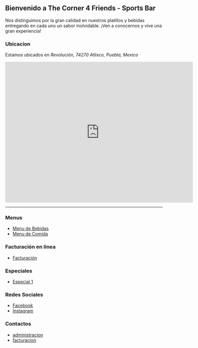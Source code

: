 ## Bienvenido a The Corner 4 Friends - Sports Bar

Nos distinguimos por la gran calidad en nuestros platillos y bebidas entregando en cada uno un sabor inolvidable. ¡Ven a conocernos y vive una gran experiencia!

### Ubicacion

Estamos ubicados en _Revolución, 74270 Atlixco, Puebla, Mexico_

<iframe src="https://www.google.com/maps/embed?pb=!1m18!1m12!1m3!1d3774.7754474095254!2d-98.43282358513704!3d18.897040487190797!2m3!1f0!2f0!3f0!3m2!1i1024!2i768!4f13.1!3m3!1m2!1s0x85cfb31e3070a477%3A0xc9db744f584083bb!2sThe%20Corner%204%20Friends!5e0!3m2!1sen!2sus!4v1596896722756!5m2!1sen!2sus" width="600" height="450" frameborder="0" style="border:0;" allowfullscreen="" aria-hidden="false" tabindex="0"></iframe>

---

### Menus

- [Menu de Bebidas](https://thecorner4friends.com/CORNER%20MENU%20BEBIDAS%202.pdf)
- [Menu de Comida](https://thecorner4friends.com//CORNER%20MENU%20COMIDA%201.pdf)

### Facturación en línea

- [Facturación](https://www.nationalsoft-cloud.com/thecorner4friends)

### Especiales

- [Especial 1](https://thecorner4friends.com/Men%C3%BA%20nuevo%20provisional%20%5BAutoguardado%5D%20Agosto.pdf)

### Redes Sociales

- [Facebook](https://www.facebook.com/thecorner4friends/)
- [Instagram](https://www.instagram.com/thecornerforfriends/)

### Contactos

- [administracion](mailto:administracion@thecorner4friends.com)
- [facturacion](mailto:facturacion@thecorner4friends.com)
